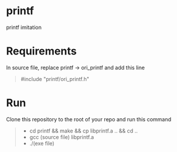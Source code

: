 # printf
printf imitation

# Requirements
In source file, replace printf -> ori_printf and add this line
>#include "printf/ori_printf.h"

# Run
Clone this repository to the root of your repo and run this command
>- cd printf && make && cp libprintf.a .. && cd ..
>- gcc (source file) libprintf.a
>- ./(exe file)
